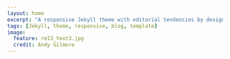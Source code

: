 ```yaml
---
layout: home
excerpt: "A responsive Jekyll theme with editorial tendencies by designer Michael Rose."
tags: [Jekyll, theme, responsive, blog, template]
image:
  feature: re13_text3.jpg
  credit: Andy Gilmore
---
```


